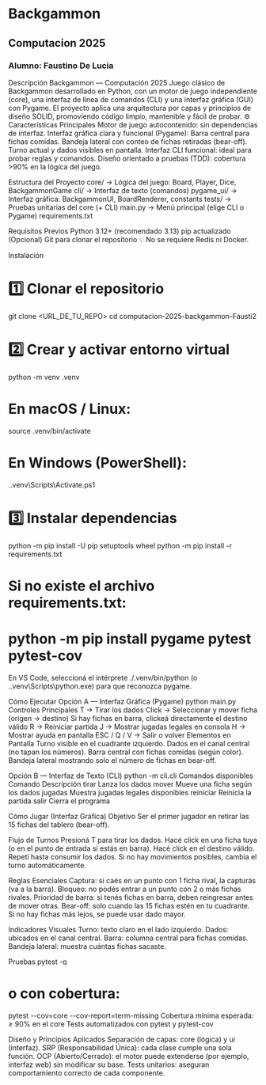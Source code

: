 # Backgammon
## Computacion 2025
### Alumno: Faustino De Lucia 

Descripción
Backgammon — Computación 2025
Juego clásico de Backgammon desarrollado en Python, con un motor de juego independiente (core), una interfaz de línea de comandos (CLI) y una interfaz gráfica (GUI) con Pygame.
El proyecto aplica una arquitectura por capas y principios de diseño SOLID, promoviendo código limpio, mantenible y fácil de probar.
⚙️ Características Principales
Motor de juego autocontenido: sin dependencias de interfaz.
Interfaz gráfica clara y funcional (Pygame):
Barra central para fichas comidas.
Bandeja lateral con conteo de fichas retiradas (bear-off).
Turno actual y dados visibles en pantalla.
Interfaz CLI funcional: ideal para probar reglas y comandos.
Diseño orientado a pruebas (TDD): cobertura >90% en la lógica del juego.

Estructura del Proyecto
core/         → Lógica del juego: Board, Player, Dice, BackgammonGame
cli/          → Interfaz de texto (comandos)
pygame_ui/    → Interfaz gráfica: BackgammonUI, BoardRenderer, constants
tests/        → Pruebas unitarias del core (+ CLI)
main.py       → Menú principal (elige CLI o Pygame)
requirements.txt

Requisitos Previos
Python 3.12+ (recomendado 3.13)
pip actualizado
(Opcional) Git para clonar el repositorio
💡 No se requiere Redis ni Docker.

Instalación
# 1️⃣ Clonar el repositorio
git clone <URL_DE_TU_REPO>
cd computacion-2025-backgammon-Fausti2

# 2️⃣ Crear y activar entorno virtual
python -m venv .venv

# En macOS / Linux:
source .venv/bin/activate

# En Windows (PowerShell):
.\.venv\Scripts\Activate.ps1

# 3️⃣ Instalar dependencias
python -m pip install -U pip setuptools wheel
python -m pip install -r requirements.txt
# Si no existe el archivo requirements.txt:
# python -m pip install pygame pytest pytest-cov
 En VS Code, seleccioná el intérprete ./.venv/bin/python (o .\.venv\Scripts\python.exe) para que reconozca pygame.

Cómo Ejecutar
Opción A — Interfaz Gráfica (Pygame)
python main.py
Controles Principales
T → Tirar los dados
Click → Seleccionar y mover ficha (origen → destino)
Si hay fichas en barra, clickeá directamente el destino válido
R → Reiniciar partida
J → Mostrar jugadas legales en consola
H → Mostrar ayuda en pantalla
ESC / Q / V → Salir o volver
Elementos en Pantalla
Turno visible en el cuadrante izquierdo.
Dados en el canal central (no tapan los números).
Barra central con fichas comidas (según color).
Bandeja lateral mostrando solo el número de fichas en bear-off.

Opción B — Interfaz de Texto (CLI)
python -m cli.cli
Comandos disponibles
Comando	Descripción
tirar	Lanza los dados
mover <origen> <destino>	Mueve una ficha según los dados
jugadas	Muestra jugadas legales disponibles
reiniciar	Reinicia la partida
salir	Cierra el programa

Cómo Jugar (Interfaz Gráfica)
Objetivo
Ser el primer jugador en retirar las 15 fichas del tablero (bear-off).

Flujo de Turnos
Presioná T para tirar los dados.
Hacé click en una ficha tuya (o en el punto de entrada si estás en barra).
Hacé click en el destino válido.
Repetí hasta consumir los dados.
Si no hay movimientos posibles, cambia el turno automáticamente.

 Reglas Esenciales
Captura: si caés en un punto con 1 ficha rival, la capturás (va a la barra).
Bloqueo: no podés entrar a un punto con 2 o más fichas rivales.
Prioridad de barra: si tenés fichas en barra, deben reingresar antes de mover otras.
Bear-off: solo cuando las 15 fichas estén en tu cuadrante. Si no hay fichas más lejos, se puede usar dado mayor.

Indicadores Visuales
Turno: texto claro en el lado izquierdo.
Dados: ubicados en el canal central.
Barra: columna central para fichas comidas.
Bandeja lateral: muestra cuántas fichas sacaste. 

Pruebas
pytest -q
# o con cobertura:
pytest --cov=core --cov-report=term-missing
Cobertura mínima esperada: ≥ 90% en el core
Tests automatizados con pytest y pytest-cov 

Diseño y Principios Aplicados
Separación de capas: core (lógica) y ui (interfaz).
SRP (Responsabilidad Única): cada clase cumple una sola función.
OCP (Abierto/Cerrado): el motor puede extenderse (por ejemplo, interfaz web) sin modificar su base.
Tests unitarios: aseguran comportamiento correcto de cada componente.
